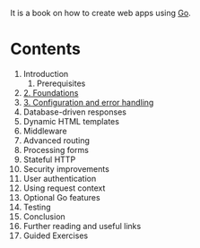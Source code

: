 It is a book on how to create web apps using [Go](Golang.md).

# Contents
1. Introduction
	1. Prerequisites
2. [2. Foundations](2.%20Foundations.md)
3. [3. Configuration and error handling](3.%20Configuration%20and%20error%20handling.md)
4. Database-driven responses
5. Dynamic HTML templates
6. Middleware
7. Advanced routing
8. Processing forms
9. Stateful HTTP
10. Security improvements
11. User authentication
12. Using request context
13. Optional Go features
14. Testing
15. Conclusion
16. Further reading and useful links
17. Guided Exercises
